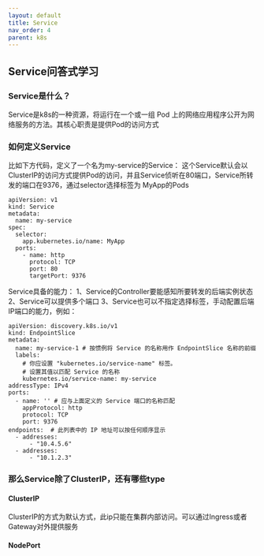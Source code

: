 ```yaml
---
layout: default
title: Service
nav_order: 4
parent: k8s
---
```

## Service问答式学习
### Service是什么？
Service是k8s的一种资源，将运行在一个或一组 Pod 上的网络应用程序公开为网络服务的方法。其核心职责是提供Pod的访问方式

### 如何定义Service
比如下方代码，定义了一个名为my-service的Service：
    这个Service默认会以ClusterIP的访问方式提供Pod的访问，并且Service侦听在80端口，Service所转发的端口在9376，通过selector选择标签为
    MyApp的Pods
~~~
apiVersion: v1
kind: Service
metadata:
  name: my-service
spec:
  selector:
    app.kubernetes.io/name: MyApp
  ports:
    - name: http
      protocol: TCP
      port: 80
      targetPort: 9376
~~~
Service具备的能力：
1、Service的Controller要能感知所要转发的后端实例状态
2、Service可以提供多个端口
3、Service也可以不指定选择标签，手动配置后端IP端口的能力，例如：
~~~
apiVersion: discovery.k8s.io/v1
kind: EndpointSlice
metadata:
  name: my-service-1 # 按惯例将 Service 的名称用作 EndpointSlice 名称的前缀
  labels:
    # 你应设置 "kubernetes.io/service-name" 标签。
    # 设置其值以匹配 Service 的名称
    kubernetes.io/service-name: my-service
addressType: IPv4
ports:
  - name: '' # 应与上面定义的 Service 端口的名称匹配
    appProtocol: http
    protocol: TCP
    port: 9376
endpoints:  # 此列表中的 IP 地址可以按任何顺序显示
  - addresses:
      - "10.4.5.6"
  - addresses:
      - "10.1.2.3"
~~~
### 那么Service除了ClusterIP，还有哪些type
#### ClusterIP
ClusterIP的方式为默认方式，此ip只能在集群内部访问。可以通过Ingress或者Gateway对外提供服务
#### NodePort
